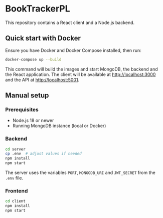 # BookTrackerPL

This repository contains a React client and a Node.js backend.

## Quick start with Docker

Ensure you have Docker and Docker Compose installed, then run:

```bash
docker-compose up --build
```

This command will build the images and start MongoDB, the backend and the React application. The client will be available at [http://localhost:3000](http://localhost:3000) and the API at [http://localhost:5001](http://localhost:5001).

## Manual setup

### Prerequisites

- Node.js 18 or newer
- Running MongoDB instance (local or Docker)

### Backend

```bash
cd server
cp .env  # adjust values if needed
npm install
npm start
```

The server uses the variables `PORT`, `MONGODB_URI` and `JWT_SECRET` from the `.env` file.

### Frontend

```bash
cd client
npm install
npm start
```